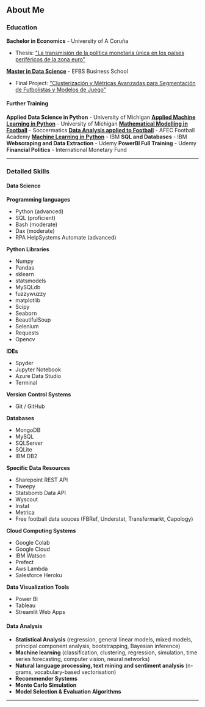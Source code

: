 ## About Me

### Education
**Bachelor in Economics** - University of A Coruña
* Thesis: ["La transmisión de la política monetaria única en los países periféricos de la zona euro"](https://ruc.udc.es/dspace/handle/2183/18043)
    
[**Master in Data Science**](https://github.com/alexfrf/data-science-efbs) - EFBS Business School
* Final Project: ["Clusterización y Métricas Avanzadas para
Segmentación de Futbolistas y Modelos de Juego"](/pdf/AFR_TFM.pdf)

#### Further Training
**Applied Data Science in Python** - University of Michigan
[**Applied Machine Learning in Python**](https://github.com/alexfrf/machine-learning-michigan) - University of Michigan
[**Mathematical Modelling in Football**](https://github.com/alexfrf/soccermatics) - Soccermatics
[**Data Analysis applied to Football**](https://github.com/alexfrf/curso-afecfa) - AFEC Football Academy
[**Machine Learning in Python**](https://ruc.udc.es/dspace/handle/2183/18043) - IBM
**SQL and Databases** - IBM
**Webscraping and Data Extraction** - Udemy
**PowerBI Full Training** - Udemy
**Financial Politics** - International Monetary Fund

---

### Detailed Skills

#### Data Science

**Programming languages**
* Python (advanced)
* SQL (proficient)
* Bash (moderate)
* Dax (moderate)
* RPA HelpSystems Automate (advanced)
    
**Python Libraries**
* Numpy
* Pandas
* sklearn
* statsmodels
* MySQLdb
* fuzzywuzzy
* matplotlib
* Scipy
* Seaborn
* BeautifulSoup
* Selenium
* Requests
* Opencv

**IDEs**
* Spyder
* Jupyter Notebook
* Azure Data Studio
* Terminal

**Version Control Systems**
* Git / GitHub

**Databases** 
* MongoDB
* MySQL
* SQLServer
* SQLite
* IBM DB2

**Specific Data Resources**
* Sharepoint REST API
* Tweepy
* Statsbomb Data API
* Wyscout
* Instat
* Metrica
* Free football data souces (FBRef, Understat, Transfermarkt, Capology)

**Cloud Computing Systems**
* Google Colab
* Google Cloud
* IBM Watson
* Prefect
* Aws Lambda
* Salesforce Heroku

**Data Visualization Tools**
* Power BI
* Tableau
* Streamlit Web Apps

#### Data Analysis

* **Statistical Analysis** (regression, general linear models, mixed models, principal component analysis, bootstrapping, Bayesian inference)
* **Machine learning** (classification, clustering, regression, simulation, time series forecasting, computer vision, neural networks)
* **Natural language processing, text mining and sentiment analysis** (n-grams, vocabulary-based vectorisation)
* **Recommender Systems**
* **Monte Carlo Simulation**
* **Model Selection & Evaluation Algorithms**

---
